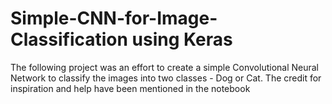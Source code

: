 # Simple-CNN-for-Image-Classification using Keras
The following project was an effort to create a simple Convolutional Neural Network to classify the images into two classes - Dog or Cat. The credit for inspiration and help have been mentioned in the notebook
